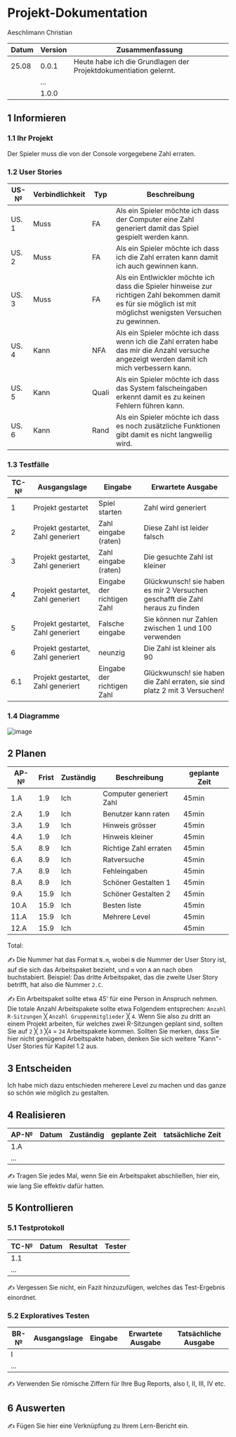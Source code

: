 # Projekt-Dokumentation

Aeschlimann Christian

| Datum | Version | Zusammenfassung                                              |
| ----- | ------- | ------------------------------------------------------------ |
| 25.08 | 0.0.1   | Heute habe ich die Grundlagen der Projektdokumentiation gelernt. |
|       | ...     |                                                              |
|       | 1.0.0   |                                                              |

## 1 Informieren

### 1.1 Ihr Projekt

Der Spieler muss die von der Console vorgegebene Zahl erraten.

### 1.2 User Stories

| US-№ | Verbindlichkeit | Typ  | Beschreibung                        |
| ---- | --------------- | ---- | ----------------------------------  |
| US. 1| Muss            | FA   | Als ein Spieler möchte ich dass der Computer eine Zahl generiert damit das Spiel gespielt werden kann.|
| US. 2| Muss            | FA   | Als ein Spieler möchte ich dass ich die Zahl erraten kann damit ich auch gewinnen kann.|
| US. 3| Muss            | FA   | Als ein Entlwickler möchte ich dass die Spieler hinweise zur richtigen Zahl bekommen damit es für sie möglich ist mit möglichst wenigsten Versuchen zu gewinnen.|
| US. 4| Kann            | NFA  | Als ein Spieler möchte ich dass wenn ich die Zahl erraten habe das mir die Anzahl versuche angezeigt werden damit ich mich verbessern kann.|
| US. 5| Kann            | Quali| Als ein Spieler möchte ich dass das System falscheingaben erkennt damit es zu keinen Fehlern führen kann.|
| US. 6| Kann            | Rand | Als ein Spieler möchte ich dass es noch zusätzliche Funktionen gibt damit es nicht langweilig wird.|

### 1.3 Testfälle

| TC-№ | Ausgangslage | Eingabe | Erwartete Ausgabe |
| ---- | ------------ | ------- | ----------------- |
|  1   | Projekt gestartet  | Spiel starten        | Zahl wird generiert                  |
|  2   | Projekt gestartet, Zahl generiert             | Zahl eingabe (raten)        | Diese Zahl ist leider falsch                   |
|  3   | Projekt gestartet, Zahl generiert             | Zahl eingabe (raten)        | Die gesuchte Zahl ist kleiner                  |
|  4   | Projekt gestartet, Zahl generiert             | Eingabe der richtigen Zahl        | Glückwunsch! sie haben es mir 2 Versuchen geschafft die Zahl heraus zu finden                  |
|  5   | Projekt gestartet, Zahl generiert             | Falsche eingabe        | Sie können nur Zahlen zwischen 1 und 100 verwenden                  |
|  6   | Projekt gestartet, Zahl generiert             | neunzig        | Die Zahl ist kleiner als 90                   
| 6.1  | Projekt gestartet, Zahl generiert             | Eingabe der richtigen Zahl        | Glückwunsch! sie haben die Zahl erraten, sie sind platz 2 mit 3 Versuchen!                  |


### 1.4 Diagramme

![image](https://user-images.githubusercontent.com/111046353/186598302-8ef3d9a3-a34d-411f-8165-33c35177c3fd.png)



## 2 Planen

| AP-№ | Frist | Zuständig | Beschreibung | geplante Zeit |
| ---- | ----- | --------- | ------------ | ------------- |
| 1.A  |  1.9  |    Ich    | Computer generiert Zahl             |     45min     |
| 2.A  |  1.9  |    Ich    | Benutzer kann raten             |     45min     |
| 3.A  |  1.9  |    Ich    | Hinweis grösser             |     45min     |
| 4.A  |  1.9  |    Ich    | Hinweis kleiner             |     45min     |
| 5.A  |  8.9  |    Ich    | Richtige Zahl erraten             |     45min     |
| 6.A  |  8.9  |    Ich    | Ratversuche             |     45min     |
| 7.A  |  8.9  |    Ich    | Fehleingaben             |     45min     |
| 8.A  |  8.9  |    Ich    | Schöner Gestalten 1            |     45min     |
| 9.A  |  15.9 |    Ich    | Schöner Gestalten 2             |     45min     |
| 10.A |  15.9 |    Ich    | Besten liste             |     45min     |
| 11.A |  15.9 |    Ich    | Mehrere Level              |     45min     |
| 12.A |  15.9 |    Ich    |               |     45min     |


Total: 

✍️ Die Nummer hat das Format `N.m`, wobei `N` die Nummer der User Story ist, auf die sich das Arbeitspaket bezieht, und `m` von `A` an nach oben buchstabiert. Beispiel: Das dritte Arbeitspaket, das die zweite User Story betrifft, hat also die Nummer `2.C`.

✍️ Ein Arbeitspaket sollte etwa 45' für eine Person in Anspruch nehmen. Die totale Anzahl Arbeitspakete sollte etwa Folgendem entsprechen: `Anzahl R-Sitzungen` ╳ `Anzahl Gruppenmitglieder` ╳ `4`. Wenn Sie also zu dritt an einem Projekt arbeiten, für welches zwei R-Sitzungen geplant sind, sollten Sie auf `2` ╳ `3` ╳`4` = `24` Arbeitspakete kommen. Sollten Sie merken, dass Sie hier nicht genügend Arbeitspakte haben, denken Sie sich weitere "Kann"-User Stories für Kapitel 1.2 aus.

## 3 Entscheiden

Ich habe mich dazu entschieden meherere Level zu machen und das ganze so schön wie möglich zu gestalten.

## 4 Realisieren

| AP-№ | Datum | Zuständig | geplante Zeit | tatsächliche Zeit |
| ---- | ----- | --------- | ------------- | ----------------- |
| 1.A  |       |           |               |                   |
| ...  |       |           |               |                   |

✍️ Tragen Sie jedes Mal, wenn Sie ein Arbeitspaket abschließen, hier ein, wie lang Sie effektiv dafür hatten.

## 5 Kontrollieren

### 5.1 Testprotokoll

| TC-№ | Datum | Resultat | Tester |
| ---- | ----- | -------- | ------ |
| 1.1  |       |          |        |
| ...  |       |          |        |

✍️ Vergessen Sie nicht, ein Fazit hinzuzufügen, welches das Test-Ergebnis einordnet.

### 5.2 Exploratives Testen

| BR-№ | Ausgangslage | Eingabe | Erwartete Ausgabe | Tatsächliche Ausgabe |
| ---- | ------------ | ------- | ----------------- | -------------------- |
| I    |              |         |                   |                      |
| ...  |              |         |                   |                      |

✍️ Verwenden Sie römische Ziffern für Ihre Bug Reports, also I, II, III, IV etc.

## 6 Auswerten

✍️ Fügen Sie hier eine Verknüpfung zu Ihrem Lern-Bericht ein.
